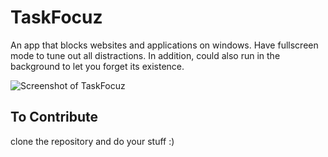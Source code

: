 # TaskFocuz

An app that blocks websites and applications on windows. Have fullscreen mode to tune out all distractions. In addition, could also run in the background to let you forget its existence.

![Screenshot of TaskFocuz](https://speedstor.net/src/taskFocuz.jpg)

## To Contribute

clone the repository and do your stuff :)
